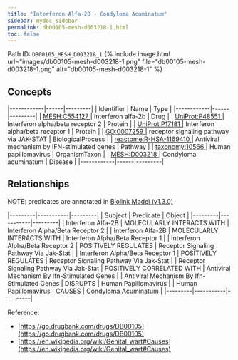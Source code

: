 ```yaml
---
title: "Interferon Alfa-2B - Condyloma Acuminatum"
sidebar: mydoc_sidebar
permalink: db00105-mesh-d003218-1.html
toc: false 
---
```



Path ID: `DB00105_MESH_D003218_1`
{% include image.html url="images/db00105-mesh-d003218-1.png" file="db00105-mesh-d003218-1.png" alt="db00105-mesh-d003218-1" %}

## Concepts

|------------|------|---------|
| Identifier | Name | Type    |
|------------|------|---------|
| <a href="https://identifiers.org/MESH:C554127">MESH:C554127 </a> | interferon alfa-2b | Drug |
| <a href="https://identifiers.org/UniProt:P48551">UniProt:P48551 </a> | Interferon alpha/beta receptor 2 | Protein |
| <a href="https://identifiers.org/UniProt:P17181">UniProt:P17181 </a> | Interferon alpha/beta receptor 1 | Protein |
| <a href="https://identifiers.org/GO:0007259">GO:0007259 </a> | receptor signaling pathway via JAK-STAT | BiologicalProcess |
| <a href="https://identifiers.org/reactome:R-HSA-1169410">reactome:R-HSA-1169410 </a> | Antiviral mechanism by IFN-stimulated genes | Pathway |
| <a href="https://identifiers.org/taxonomy:10566">taxonomy:10566 </a> | Human papillomavirus | OrganismTaxon |
| <a href="https://identifiers.org/MESH:D003218">MESH:D003218 </a> | Condyloma acuminatum | Disease |
|------------|------|---------|

## Relationships


NOTE: predicates are annotated in <a href="https://github.com/biolink/biolink-model/releases/tag/v1.3.0">Biolink Model (v1.3.0)</a>

|---------|-----------|---------|
| Subject | Predicate | Object  |
|---------|-----------|---------|
| Interferon Alfa-2B | MOLECULARLY INTERACTS WITH | Interferon Alpha/Beta Receptor 2 |
| Interferon Alfa-2B | MOLECULARLY INTERACTS WITH | Interferon Alpha/Beta Receptor 1 |
| Interferon Alpha/Beta Receptor 2 | POSITIVELY REGULATES | Receptor Signaling Pathway Via Jak-Stat |
| Interferon Alpha/Beta Receptor 1 | POSITIVELY REGULATES | Receptor Signaling Pathway Via Jak-Stat |
| Receptor Signaling Pathway Via Jak-Stat | POSITIVELY CORRELATED WITH | Antiviral Mechanism By Ifn-Stimulated Genes |
| Antiviral Mechanism By Ifn-Stimulated Genes | DISRUPTS | Human Papillomavirus |
| Human Papillomavirus | CAUSES | Condyloma Acuminatum |
|---------|-----------|---------|

Reference: 
  - [https://go.drugbank.com/drugs/DB00105](https://go.drugbank.com/drugs/DB00105)
  - [https://en.wikipedia.org/wiki/Genital_wart#Causes](https://en.wikipedia.org/wiki/Genital_wart#Causes)
